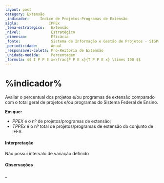 ```yaml
---
layout: post
category: Extensão
_indicador:     Índice de Projetos-Programas de Extensão     
sigla:              IPPEx       
_tema-estrategico:   Extensão
_nivel:              Estratégico
_dimensao:           Eficácia
_fonte:              Sistema de Informação e Gestão de Projetos - SIGProj
_periodicidade:      Anual
_responsavel-coleta: Pró-Reitoria de Extensão
_unidade-medida:     Percentagem
_formula: $$ I P P E x=\frac{P P E x}{T P P E x} \times 100 $$
---
```




# %indicador%


Avaliar o percentual dos projetos e/ou programas de 
extensão comparado com o total geral de projetos e/ou 
programas do Sistema Federal de Ensino.








**Em que:**

- $PPEX$ é o nº de projetos/programas de extensão; 
- $TPPEx$ é o nº total de projetos/programas de extensão do conjunto de IFES.

#### Interpretação

Não possui intervalo de variação definido

#### Observações

_


